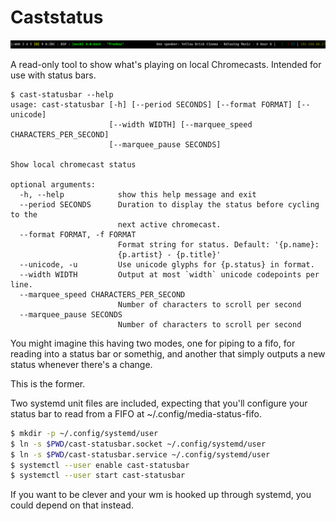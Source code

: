 Caststatus
======

![](example-bar.png)

A read-only tool to show what's playing on local Chromecasts. Intended for use
with status bars.

```
$ cast-statusbar --help
usage: cast-statusbar [-h] [--period SECONDS] [--format FORMAT] [--unicode]
                      [--width WIDTH] [--marquee_speed CHARACTERS_PER_SECOND]
                      [--marquee_pause SECONDS]

Show local chromecast status

optional arguments:
  -h, --help            show this help message and exit
  --period SECONDS      Duration to display the status before cycling to the
                        next active chromecast.
  --format FORMAT, -f FORMAT
                        Format string for status. Default: '{p.name}:
                        {p.artist} - {p.title}'
  --unicode, -u         Use unicode glyphs for {p.status} in format.
  --width WIDTH         Output at most `width` unicode codepoints per line.
  --marquee_speed CHARACTERS_PER_SECOND
                        Number of characters to scroll per second
  --marquee_pause SECONDS
                        Number of characters to scroll per second
```

You might imagine this having two modes, one for piping to a fifo, for
reading into a status bar or somethig, and another that simply outputs a new
status whenever there's a change.

This is the former.

Two systemd unit files are included, expecting that you'll configure your
status bar to read from a FIFO at ~/.config/media-status-fifo.

```bash
$ mkdir -p ~/.config/systemd/user
$ ln -s $PWD/cast-statusbar.socket ~/.config/systemd/user
$ ln -s $PWD/cast-statusbar.service ~/.config/systemd/user
$ systemctl --user enable cast-statusbar
$ systemctl --user start cast-statusbar
```

If you want to be clever and your wm is hooked up through systemd, you could
depend on that instead.
